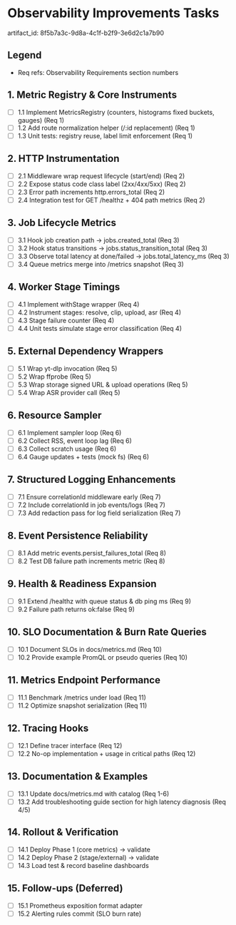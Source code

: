 # Observability Improvements Tasks

artifact_id: 8f5b7a3c-9d8a-4c1f-b2f9-3e6d2c1a7b90

## Legend

-   Req refs: Observability Requirements section numbers

## 1. Metric Registry & Core Instruments

-   [ ] 1.1 Implement MetricsRegistry (counters, histograms fixed buckets, gauges) (Req 1)
-   [ ] 1.2 Add route normalization helper (/:id replacement) (Req 1)
-   [ ] 1.3 Unit tests: registry reuse, label limit enforcement (Req 1)

## 2. HTTP Instrumentation

-   [ ] 2.1 Middleware wrap request lifecycle (start/end) (Req 2)
-   [ ] 2.2 Expose status code class label (2xx/4xx/5xx) (Req 2)
-   [ ] 2.3 Error path increments http.errors_total (Req 2)
-   [ ] 2.4 Integration test for GET /healthz + 404 path metrics (Req 2)

## 3. Job Lifecycle Metrics

-   [ ] 3.1 Hook job creation path -> jobs.created_total (Req 3)
-   [ ] 3.2 Hook status transitions -> jobs.status_transition_total (Req 3)
-   [ ] 3.3 Observe total latency at done/failed -> jobs.total_latency_ms (Req 3)
-   [ ] 3.4 Queue metrics merge into /metrics snapshot (Req 3)

## 4. Worker Stage Timings

-   [ ] 4.1 Implement withStage wrapper (Req 4)
-   [ ] 4.2 Instrument stages: resolve, clip, upload, asr (Req 4)
-   [ ] 4.3 Stage failure counter (Req 4)
-   [ ] 4.4 Unit tests simulate stage error classification (Req 4)

## 5. External Dependency Wrappers

-   [ ] 5.1 Wrap yt-dlp invocation (Req 5)
-   [ ] 5.2 Wrap ffprobe (Req 5)
-   [ ] 5.3 Wrap storage signed URL & upload operations (Req 5)
-   [ ] 5.4 Wrap ASR provider call (Req 5)

## 6. Resource Sampler

-   [ ] 6.1 Implement sampler loop (Req 6)
-   [ ] 6.2 Collect RSS, event loop lag (Req 6)
-   [ ] 6.3 Collect scratch usage (Req 6)
-   [ ] 6.4 Gauge updates + tests (mock fs) (Req 6)

## 7. Structured Logging Enhancements

-   [ ] 7.1 Ensure correlationId middleware early (Req 7)
-   [ ] 7.2 Include correlationId in job events/logs (Req 7)
-   [ ] 7.3 Add redaction pass for log field serialization (Req 7)

## 8. Event Persistence Reliability

-   [ ] 8.1 Add metric events.persist_failures_total (Req 8)
-   [ ] 8.2 Test DB failure path increments metric (Req 8)

## 9. Health & Readiness Expansion

-   [ ] 9.1 Extend /healthz with queue status & db ping ms (Req 9)
-   [ ] 9.2 Failure path returns ok:false (Req 9)

## 10. SLO Documentation & Burn Rate Queries

-   [ ] 10.1 Document SLOs in docs/metrics.md (Req 10)
-   [ ] 10.2 Provide example PromQL or pseudo queries (Req 10)

## 11. Metrics Endpoint Performance

-   [ ] 11.1 Benchmark /metrics under load (Req 11)
-   [ ] 11.2 Optimize snapshot serialization (Req 11)

## 12. Tracing Hooks

-   [ ] 12.1 Define tracer interface (Req 12)
-   [ ] 12.2 No-op implementation + usage in critical paths (Req 12)

## 13. Documentation & Examples

-   [ ] 13.1 Update docs/metrics.md with catalog (Req 1-6)
-   [ ] 13.2 Add troubleshooting guide section for high latency diagnosis (Req 4/5)

## 14. Rollout & Verification

-   [ ] 14.1 Deploy Phase 1 (core metrics) -> validate
-   [ ] 14.2 Deploy Phase 2 (stage/external) -> validate
-   [ ] 14.3 Load test & record baseline dashboards

## 15. Follow-ups (Deferred)

-   [ ] 15.1 Prometheus exposition format adapter
-   [ ] 15.2 Alerting rules commit (SLO burn rate)
